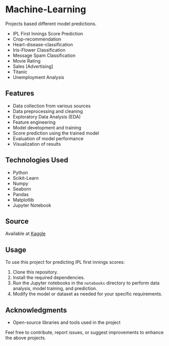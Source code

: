 # Machine-Learning
Projects based different model predictions.

* IPL First Innings Score Prediction
* Crop-recommendation
* Heart-disease-classification
* Iris-Flower Classification
* Message Spam Classification
* Movie Rating
* Sales [Advertising]
* Titanic
* Unemployment Analysis

## Features

- Data collection from various sources
- Data preprocessing and cleaning
- Exploratory Data Analysis (EDA)
- Feature engineering
- Model development and training
- Score prediction using the trained model
- Evaluation of model performance
- Visualization of results

## Technologies Used

- Python
- Scikit-Learn
- Numpy
- Seaborn
- Pandas
- Matplotlib
- Jupyter Notebook

## Source
  Available at [Kaggle]([Kaggle](https://www.kaggle.com/))


## Usage

To use this project for predicting IPL first innings scores:

1. Clone this repository.
2. Install the required dependencies.
3. Run the Jupyter notebooks in the `notebooks` directory to perform data analysis, model training, and prediction.
4. Modify the model or dataset as needed for your specific requirements.

## Acknowledgments

- Open-source libraries and tools used in the project

Feel free to contribute, report issues, or suggest improvements to enhance the above projects.


